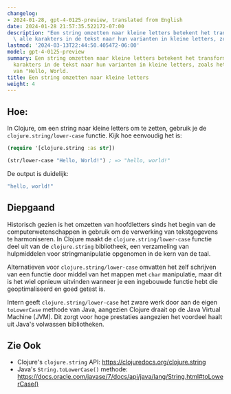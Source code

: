 ```yaml
---
changelog:
- 2024-01-28, gpt-4-0125-preview, translated from English
date: 2024-01-28 21:57:35.522172-07:00
description: "Een string omzetten naar kleine letters betekent het transformeren van\
  \ alle karakters in de tekst naar hun varianten in kleine letters, zoals het\u2026"
lastmod: '2024-03-13T22:44:50.405472-06:00'
model: gpt-4-0125-preview
summary: Een string omzetten naar kleine letters betekent het transformeren van alle
  karakters in de tekst naar hun varianten in kleine letters, zoals het veranderen
  van "Hello, World.
title: Een string omzetten naar kleine letters
weight: 4
---
```


## Hoe:
In Clojure, om een string naar kleine letters om te zetten, gebruik je de `clojure.string/lower-case` functie. Kijk hoe eenvoudig het is:

```clojure
(require '[clojure.string :as str])

(str/lower-case "Hello, World!") ; => "hello, world!"
```

De output is duidelijk:

```clojure
"hello, world!"
```

## Diepgaand
Historisch gezien is het omzetten van hoofdletters sinds het begin van de computerwetenschappen in gebruik om de verwerking van tekstgegevens te harmoniseren. In Clojure maakt de `clojure.string/lower-case` functie deel uit van de `clojure.string` bibliotheek, een verzameling van hulpmiddelen voor stringmanipulatie opgenomen in de kern van de taal.

Alternatieven voor `clojure.string/lower-case` omvatten het zelf schrijven van een functie door middel van het mappen met `char` manipulatie, maar dit is het wiel opnieuw uitvinden wanneer je een ingebouwde functie hebt die geoptimaliseerd en goed getest is.

Intern geeft `clojure.string/lower-case` het zware werk door aan de eigen `toLowerCase` methode van Java, aangezien Clojure draait op de Java Virtual Machine (JVM). Dit zorgt voor hoge prestaties aangezien het voordeel haalt uit Java's volwassen bibliotheken.

## Zie Ook
- Clojure's `clojure.string` API: https://clojuredocs.org/clojure.string
- Java's `String.toLowerCase()` methode: https://docs.oracle.com/javase/7/docs/api/java/lang/String.html#toLowerCase()
